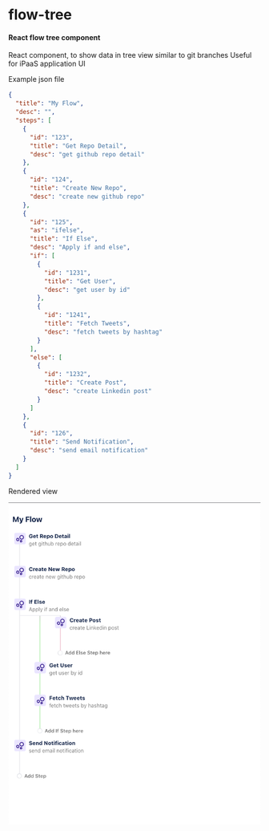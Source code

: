 # flow-tree

#### React flow tree component

React component, to show data in tree view similar to git branches
Useful for iPaaS application UI

Example json file

```json
{
  "title": "My Flow",
  "desc": "",
  "steps": [
    {
      "id": "123",
      "title": "Get Repo Detail",
      "desc": "get github repo detail"
    },
    {
      "id": "124",
      "title": "Create New Repo",
      "desc": "create new github repo"
    },
    {
      "id": "125",
      "as": "ifelse",
      "title": "If Else",
      "desc": "Apply if and else",
      "if": [
        {
          "id": "1231",
          "title": "Get User",
          "desc": "get user by id"
        },
        {
          "id": "1241",
          "title": "Fetch Tweets",
          "desc": "fetch tweets by hashtag"
        }
      ],
      "else": [
        {
          "id": "1232",
          "title": "Create Post",
          "desc": "create Linkedin post"
        }
      ]
    },
    {
      "id": "126",
      "title": "Send Notification",
      "desc": "send email notification"
    }
  ]
}
```

Rendered view

![Rendered](/public/ss1.png)
